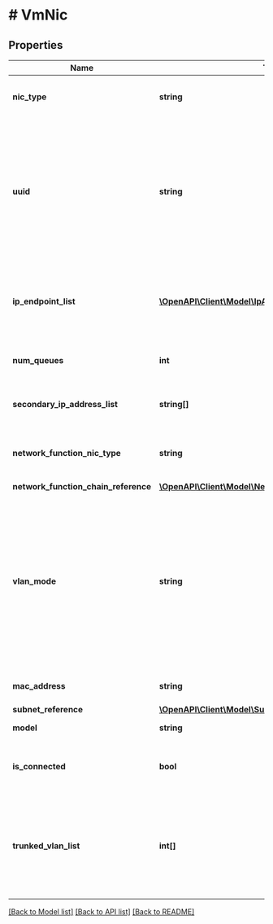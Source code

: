 # # VmNic

## Properties

Name | Type | Description | Notes
------------ | ------------- | ------------- | -------------
**nic_type** | **string** | The type of this NIC. Defaults to NORMAL_NIC. | [optional]
**uuid** | **string** | The NIC&#39;s UUID, which is used to uniquely identify this particular NIC. This UUID may be used to refer to the NIC outside the context of the particular VM it is attached to. | [optional]
**ip_endpoint_list** | [**\OpenAPI\Client\Model\IpAddress[]**](IpAddress.md) | IP endpoints for the adapter. Currently, IPv4 addresses are supported. | [optional]
**num_queues** | **int** | The number of tx/rx queue pairs for this NIC. | [optional]
**secondary_ip_address_list** | **string[]** | Secondary IPv4 Addresses for this NIC. | [optional]
**network_function_nic_type** | **string** | The type of this Network function NIC. Defaults to INGRESS. | [optional]
**network_function_chain_reference** | [**\OpenAPI\Client\Model\NetworkFunctionChainReference**](NetworkFunctionChainReference.md) |  | [optional]
**vlan_mode** | **string** | By default, all virtual NICs are created in ACCESS mode, which permits only one VLAN per virtual network. TRUNKED mode allows multiple VLANs on a single VM NIC for network-aware user VMs. | [optional]
**mac_address** | **string** | The MAC address for the adapter. | [optional]
**subnet_reference** | [**\OpenAPI\Client\Model\SubnetReference**](SubnetReference.md) |  | [optional]
**model** | **string** | The model of this NIC. | [optional]
**is_connected** | **bool** | Whether or not the NIC is connected. True by default. | [optional]
**trunked_vlan_list** | **int[]** | List of networks to trunk if vlan_mode is TRUNKED. If empty and VLAN mode is TRUNKED, all VLANs are trunked. | [optional]

[[Back to Model list]](../../README.md#models) [[Back to API list]](../../README.md#endpoints) [[Back to README]](../../README.md)
